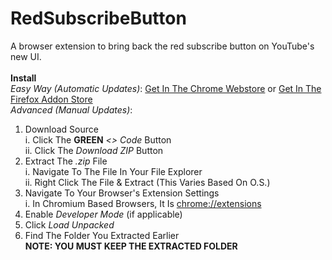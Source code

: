 # RedSubscribeButton
A browser extension to bring back the red subscribe button on YouTube's new UI. 
<br><br>
**Install**
<br>*Easy Way (Automatic Updates)*: [Get In The Chrome Webstore](https://chrome.google.com/webstore/detail/return-the-red-subscribe/jelocjcknmhfifcapebeibnolciholbl) or [Get In The Firefox Addon Store](https://addons.mozilla.org/en-GB/firefox/addon/returntheredsubscribebutton/)
<br>*Advanced (Manual Updates)*:
1. Download Source
<br>i. Click The **GREEN** *<> Code* Button
<br>ii. Click The *Download ZIP* Button
2. Extract The *.zip* File
<br>i. Navigate To The File In Your File Explorer
<br>ii. Right Click The File & Extract (This Varies Based On O.S.)
4. Navigate To Your Browser's Extension Settings
<br>i. In Chromium Based Browsers, It Is [chrome://extensions](chrome://extensions)
4. Enable *Developer Mode* (if applicable)
5. Click *Load Unpacked*
6. Find The Folder You Extracted Earlier
<br>**NOTE: YOU MUST KEEP THE EXTRACTED FOLDER**

